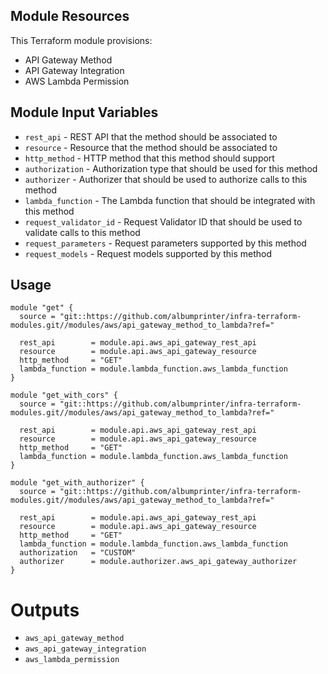 ## Module Resources

This Terraform module provisions:

- API Gateway Method
- API Gateway Integration
- AWS Lambda Permission

## Module Input Variables

- `rest_api` - REST API that the method should be associated to
- `resource` - Resource that the method should be associated to
- `http_method` - HTTP method that this method should support
- `authorization` - Authorization type that should be used for this method
- `authorizer` - Authorizer that should be used to authorize calls to this method
- `lambda_function` - The Lambda function that should be integrated with this method
- `request_validator_id` - Request Validator ID that should be used to validate calls to this method
- `request_parameters` - Request parameters supported by this method
- `request_models` - Request models supported by this method

## Usage

```hcl
module "get" {
  source = "git::https://github.com/albumprinter/infra-terraform-modules.git//modules/aws/api_gateway_method_to_lambda?ref="

  rest_api        = module.api.aws_api_gateway_rest_api
  resource        = module.api.aws_api_gateway_resource
  http_method     = "GET"
  lambda_function = module.lambda_function.aws_lambda_function
}
```

```hcl
module "get_with_cors" {
  source = "git::https://github.com/albumprinter/infra-terraform-modules.git//modules/aws/api_gateway_method_to_lambda?ref="

  rest_api        = module.api.aws_api_gateway_rest_api
  resource        = module.api.aws_api_gateway_resource
  http_method     = "GET"
  lambda_function = module.lambda_function.aws_lambda_function
}
```

```hcl
module "get_with_authorizer" {
  source = "git::https://github.com/albumprinter/infra-terraform-modules.git//modules/aws/api_gateway_method_to_lambda?ref="

  rest_api        = module.api.aws_api_gateway_rest_api
  resource        = module.api.aws_api_gateway_resource
  http_method     = "GET"
  lambda_function = module.lambda_function.aws_lambda_function
  authorization   = "CUSTOM"
  authorizer      = module.authorizer.aws_api_gateway_authorizer
}
```

# Outputs

- `aws_api_gateway_method`
- `aws_api_gateway_integration`
- `aws_lambda_permission`
